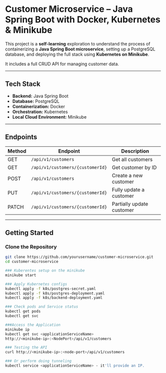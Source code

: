 # Customer Microservice – Java Spring Boot with Docker, Kubernetes & Minikube

This project is a **self-learning** exploration to understand the process of containerizing a **Java Spring Boot microservice**, setting up a PostgreSQL database, and deploying the full stack using **Kubernetes on Minikube**.

It includes a full CRUD API for managing customer data.

---

## Tech Stack

- **Backend:** Java Spring Boot
- **Database:** PostgreSQL
- **Containerization:** Docker
- **Orchestration:** Kubernetes
- **Local Cloud Environment:** Minikube

---

## Endpoints

| Method | Endpoint                              | Description                |
|--------|---------------------------------------|----------------------------|
| GET    | `/api/v1/customers`                   | Get all customers          |
| GET    | `/api/v1/customers/{customerId}`      | Get customer by ID         |
| POST   | `/api/v1/customers`                   | Create a new customer      |
| PUT    | `/api/v1/customers/{customerId}`      | Fully update a customer    |
| PATCH  | `/api/v1/customers/{customerId}`      | Partially update customer  |

---

## Getting Started

### Clone the Repository

```bash
git clone https://github.com/yourusername/customer-microservice.git
cd customer-microservice

### Kuberentes setup on the minikube
minikube start

### Apply Kubernetes configs
kubectl apply -f k8s/postgres-secret.yaml
kubectl apply -f k8s/postgres-deployment.yaml
kubectl apply -f k8s/backend-deployment.yaml

### Check pods and Service status
kubectl get pods
kubectl get svc

###Access the Application
minikube ip
kubectl get svc <applicationServiceName>
http://<minikube-ip>:<NodePort>/api/v1/customers

### Testing the API
curl http://<minikube-ip>:<node-port>/api/v1/customers

### Or perform doing tunneling
kubectl service <applicationServiceName> - it'll provide an IP.

